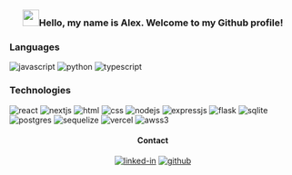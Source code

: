 ### <div align='center'><img src="https://media.giphy.com/media/hvRJCLFzcasrR4ia7z/giphy.gif" width="29px" height="29px">Hello, my name is Alex. Welcome to my Github profile! </div>

### Languages

![javascript]
![python]
![typescript]

### Technologies

![react]
![nextjs]
![html]
![css]
![nodejs]
![expressjs]
![flask]
![sqlite]
![postgres]
![sequelize]
![vercel]
![awss3]

<!-- [github-stats]: -->
<div align='center'>

<!-- <img height='150px' src="https://github-readme-stats-sandy-eta-52.vercel.app/api?username=alex-pezzati&include_all_commits=true&count_private=true&show_icons=true&hide_rank=false&bg_color=10,0d0221,241734,261447,2e2157,541388&hide_border=true&title_color=fe428e&text_color=a9fef7&icon_color=f8d847&border_color=fe428e&custom_title=GitHub%20Stats"><img height='150px' src="https://github-readme-stats-sandy-eta-52.vercel.app/api/top-langs/?username=alex-pezzati&layout=compact&langs_count=6&hide=mako,pug,shell&bg_color=10,541388,2e2157,261447,241734,0d0221&hide_border=true&title_color=fe428e&text_color=a9fef7&icon_color=f8d847&border_color=fe428e"> -->

<!-- contact info -->
<h4>Contact</h4>

[![linked-in](https://img.shields.io/badge/LinkedIn-0077B5?style=for-the-badge&logo=LinkedIn&logoColor=white)](https://www.linkedin.com/in/alex-pezzati/)
[![github](https://img.shields.io/badge/GitHub-000000?style=for-the-badge&logo=GitHub&logoColor=white)](https://github.com/akex-pezzati)

</div>

<!-- badges urls-->

[awss3]: https://img.shields.io/badge/AWS%20S3-FF9900?style=flat-square&logo=amazons3&logoColor=white
[css]: https://img.shields.io/badge/CSS3-1572B6?style=flat-square&logo=css3&logoColor=white
[expressjs]: https://img.shields.io/badge/Express.js-404D59?style=flat-square&logo=express
[flask]: https://img.shields.io/badge/Flask-000000?style=flat-square&logo=flask&logoColor=white
[html]: https://img.shields.io/badge/HTML5-E34F26?style=flat-square&logo=html5&logoColor=white
[javascript]: https://img.shields.io/badge/JavaScript-323330?style=flat-square&logo=javascript&logoColor=F7DF1E
[nextjs]: https://img.shields.io/badge/Next.js-black?style=flat-square&logo=next.js&logoColor=white
[nodejs]: https://img.shields.io/badge/Node.js-43853D?style=flat-square&logo=node.js&logoColor=white
[postgres]: https://img.shields.io/badge/PostgreSQL-316192?style=flat-square&logo=postgresql&logoColor=white
[python]: https://img.shields.io/badge/Python-14354C?style=flat-square&logo=python&logoColor=F7DF1E
[react]: https://img.shields.io/badge/React-20232A?style=flat-square&logo=react&logoColor=61DAFB
[redux]: https://img.shields.io/badge/Redux-593D88?style=flat-square&logo=redux&logoColor=white
[sequelize]: https://img.shields.io/badge/Sequelize-323330?style=flat-square&logo=sequelize&logoColor=blue
[sqlite]: https://img.shields.io/badge/SQLite-07405E?style=flat-square&logo=sqlite&logoColor=white
[typescript]: https://img.shields.io/badge/TypeScript-3178C6?style=flat-square&logo=typescript&logoColor=white
[vercel]: https://img.shields.io/badge/vercel-%23000000.svg?style=flat-square&logo=vercel&logoColor=white

